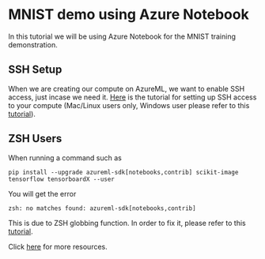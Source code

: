 # MNIST demo using Azure Notebook
In this tutorial we will be using Azure Notebook for the MNIST training demonstration.

## SSH Setup
When we are creating our compute on AzureML, we want to enable SSH access, just incase we need it. [Here](https://github.com/beauwilliams/MSA-AUS-2020-AzureML/blob/master/Notes/SSHSetup.md) is the tutorial for setting up SSH access to your compute (Mac/Linux users only, Windows user please refer to this [tutorial](https://docs.microsoft.com/en-gb/azure/virtual-machines/linux/ssh-from-windows)).

## ZSH Users
When running a command such as

`pip install --upgrade azureml-sdk[notebooks,contrib] scikit-image tensorflow tensorboardX --user`

You will get the error

`zsh: no matches found: azureml-sdk[notebooks,contrib]`

This is due to ZSH globbing function. In order to fix it, please refer to this [tutorial](https://github.com/beauwilliams/MSA-AUS-2020-AzureML/blob/master/Notes/Links.md).


Click [here](https://github.com/beauwilliams/MSA-AUS-2020-AzureML/blob/master/Notes/Links.md) for more resources.
